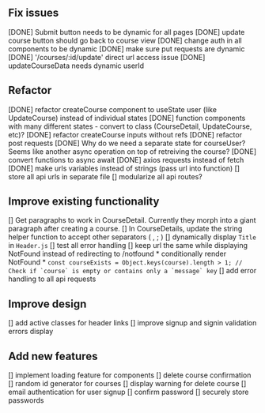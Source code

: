 ## Fix issues
[DONE] Submit button needs to be dynamic for all pages
[DONE] update course button should go back to course view
[DONE] change auth in all components to be dynamic
[DONE] make sure put requests are dynamic
[DONE] '/courses/:id/update' direct url access issue
[DONE] updateCourseData needs dynamic userId

## Refactor
[DONE] refactor createCourse component to useState user (like UpdateCourse) instead of individual states
[DONE] function components with many different states - convert to class (CourseDetail, UpdateCourse, etc)?
[DONE] refactor createCourse inputs without refs
[DONE] refactor post requests
[DONE] Why do we need a separate state for courseUser? Seems like another async operation on top of retreiving the course?
[DONE] convert functions to async await
[DONE] axios requests instead of fetch
[DONE] make urls variables instead of strings (pass url into function)
[] store all api urls in separate file
[] modularize all api routes?

## Improve existing functionality
[] Get paragraphs to work in CourseDetail. Currently they morph into a giant paragraph after creating a course.
[] In CourseDetails, update the string helper function to accept other separators ( , ; )
[] dynamically display `Title` in `Header.js`
[] test all error handling
[] keep url the same while displaying NotFound instead of redirecting to /notfound
    * conditionally render NotFound 
    * ```const courseExists = Object.keys(course).length > 1; // Check if `course` is empty or contains only a `message` key```
[] add error handling to all api requests

## Improve design
[] add active classes for header links
[] improve signup and signin validation errors display

## Add new features
[] implement loading feature for components
[] delete course confirmation
[] random id generator for courses
[] display warning for delete course
[] email authentication for user signup
[] confirm password
[] securely store passwords

